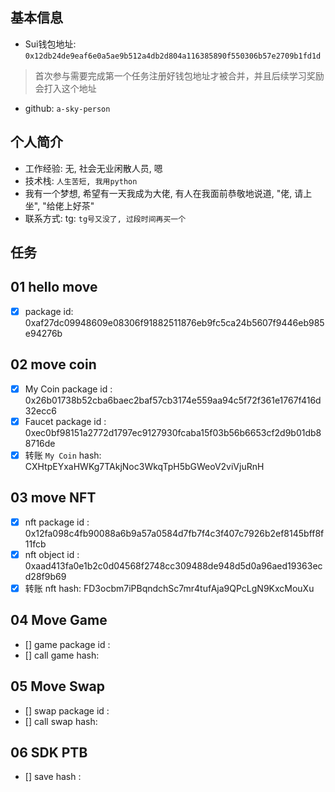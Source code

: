 ## 基本信息
- Sui钱包地址: `0x12db24de9eaf6e0a5ae9b512a4db2d804a116385890f550306b57e2709b1fd1d`
> 首次参与需要完成第一个任务注册好钱包地址才被合并，并且后续学习奖励会打入这个地址
- github: `a-sky-person`

## 个人简介
- 工作经验: 无, 社会无业闲散人员, 嗯
- 技术栈: `人生苦短, 我用python`
- 我有一个梦想, 希望有一天我成为大佬, 有人在我面前恭敬地说道, "佬, 请上坐", "给佬上好茶"
- 联系方式: tg: `tg号又没了, 过段时间再买一个`

## 任务

##   01 hello move
- [x] package id: 0xaf27dc09948609e08306f91882511876eb9fc5ca24b5607f9446eb985e94276b

##   02 move coin
- [x] My Coin package id : 0x26b01738b52cba6baec2baf57cb3174e559aa94c5f72f361e1767f416d32ecc6
- [x] Faucet package id : 0xec0bf98151a2772d1797ec9127930fcaba15f03b56b6653cf2d9b01db88716de
- [x] 转账 `My Coin` hash: CXHtpEYxaHWKg7TAkjNoc3WkqTpH5bGWeoV2viVjuRnH

##   03 move NFT
- [x] nft package id : 0x12fa098c4fb90088a6b9a57a0584d7fb7f4c3f407c7926b2ef8145bff8f11fcb
- [x] nft object id : 0xaad413fa0e1b2c0d04568f2748cc309488de948d5d0a96aed19363ecd28f9b69
- [x] 转账 nft  hash: FD3ocbm7iPBqndchSc7mr4tufAja9QPcLgN9KxcMouXu

##   04 Move Game
- [] game package id :
- [] call game hash:

##   05 Move Swap
- [] swap package id :
- [] call swap hash:

##   06 SDK PTB
- [] save hash :
